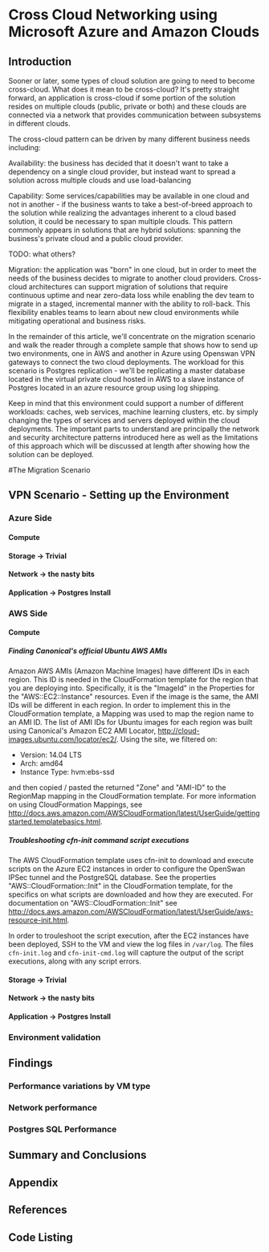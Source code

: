 <properties
   pageTitle="Cross Cloud Hybrid Networking using Azure and AWS"
   description="How to create a sample environment that demonstrates connectivity between environments that are deployed on Azure and AWS"
   services="service-name"
   documentationCenter="dev-center-name"
   authors="GitHub-alias-of-only-one-author"
   manager="manager-alias"
   editor=""/>

<tags
   ms.service="required"
   ms.devlang="may be required"
   ms.topic="article"
   ms.tgt_pltfrm="may be required"
   ms.workload="required"
   ms.date="mm/dd/yyyy"
   ms.author="Your MSFT alias or your full email address;semicolon separates two or more"/>

# Cross Cloud Networking using Microsoft Azure and Amazon Clouds

## Introduction

Sooner or later, some types of cloud solution are going to need to become cross-cloud.  What does it mean to be cross-cloud?  It's pretty straight forward, an application is cross-cloud if some portion of the solution resides on multiple clouds (public, private or both) and these clouds are connected via a network that provides communication between subsystems in different clouds.  

The cross-cloud pattern can be driven by many different business needs including:

Availability:  the business has decided that it doesn't want to take a dependency on a single cloud provider,  but instead want to spread a solution across multiple clouds and use load-balancing

Capability:  Some services/capabilities may be available in one cloud and not in another - if the business  wants to take a best-of-breed approach to the solution while realizing the advantages inherent to a cloud based solution, it could be necessary to span multiple clouds.  This pattern commonly appears in solutions that are hybrid solutions: spanning the business's private cloud and a public cloud provider.

TODO: what others?

Migration:  the application was "born" in one cloud, but in order to meet the needs of the business decides to migrate to another cloud providers.  Cross-cloud architectures can support migration of solutions that require continuous uptime and near zero-data loss while enabling the dev team to migrate in a staged, incremental manner with the ability to roll-back.  This flexibility enables teams to learn about new cloud environments while mitigating operational and business risks.  

In the remainder of this article, we'll concentrate on the migration scenario and walk the reader through a complete sample that shows how to send up two environments, one in AWS and another in Azure using Openswan VPN gateways to connect the two cloud deployments.  The workload for this scenario is Postgres replication - we'll be replicating a master database located in the virtual private cloud hosted in AWS to  a slave instance of Postgres located in an azure resource group using log shipping.

Keep in mind that this environment could support a number of different workloads:  caches, web services, machine learning clusters, etc. by simply changing the types of services and servers deployed within the cloud deployments.  The important parts to understand are principally  the network and security architecture patterns introduced here as well as the limitations of this approach which will be discussed at length after showing how the solution can be deployed.

#The Migration Scenario


## VPN Scenario - Setting up the Environment
###  Azure Side
#### Compute
#### Storage -> Trivial
#### Network -> the nasty bits
#### Application -> Postgres Install
### AWS Side
#### Compute
##### Finding Canonical's official Ubuntu AWS AMIs
Amazon AWS AMIs (Amazon Machine Images) have different IDs in each region.  This ID is needed in the CloudFormation template for the region that you are deploying into.  Specifically, it is the "ImageId" in the Properties for the "AWS::EC2::Instance" resources. Even if the image is the same, the AMI IDs will be different in each region.  In order to implement this in the CloudFormation template, a Mapping was used to map the region name to an AMI ID. The list of AMI IDs for Ubuntu images for each region was built using Canonical's Amazon EC2 AMI Locator, http://cloud-images.ubuntu.com/locator/ec2/.  Using the site, we filtered on: 
  * Version:  14.04 LTS
  * Arch:  amd64
  * Instance Type: hvm:ebs-ssd
  
and then copied / pasted the returned "Zone" and "AMI-ID" to the RegionMap mapping in the CloudFormation template. For more information on using CloudFormation Mappings, see http://docs.aws.amazon.com/AWSCloudFormation/latest/UserGuide/gettingstarted.templatebasics.html. 

##### Troubleshooting cfn-init command script executions
The AWS CloudFormation template uses cfn-init to download and execute scripts on the Azure EC2 instances in order to configure the OpenSwan IPSec tunnel and the PostgreSQL database.  See the properties "AWS::CloudFormation::Init" in the CloudFormation template, for the specifics on what scripts are downloaded and how they are executed.  For documentation on "AWS::CloudFormation::Init" see http://docs.aws.amazon.com/AWSCloudFormation/latest/UserGuide/aws-resource-init.html. 

In order to trouleshoot the script execution, after the EC2 instances have been deployed, SSH to the VM and view the log files in `/var/log`.  The files `cfn-init.log` and `cfn-init-cmd.log` will capture the output of the script executions, along with any script errors.

#### Storage -> Trivial
#### Network -> the nasty bits
#### Application -> Postgres Install
### Environment validation
## Findings
### Performance variations by VM type
### Network performance
### Postgres SQL Performance
## Summary and Conclusions
## Appendix
## References
## Code Listing
